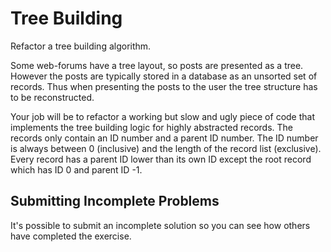 # Tree Building

Refactor a tree building algorithm.

Some web-forums have a tree layout, so posts are presented as a tree. However
the posts are typically stored in a database as an unsorted set of records. Thus
when presenting the posts to the user the tree structure has to be
reconstructed.

Your job will be to refactor a working but slow and ugly piece of code that
implements the tree building logic for highly abstracted records. The records
only contain an ID number and a parent ID number. The ID number is always
between 0 (inclusive) and the length of the record list (exclusive). Every record
has a parent ID lower than its own ID except the root record which
has ID 0 and parent ID -1.



## Submitting Incomplete Problems
It's possible to submit an incomplete solution so you can see how others have completed the exercise.

